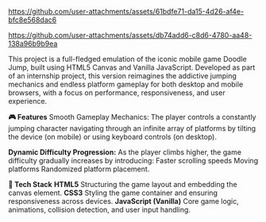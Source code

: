 

https://github.com/user-attachments/assets/61bdfe71-da15-4d26-af4e-bfc8e568dac6



https://github.com/user-attachments/assets/db74add6-c8d6-4780-aa48-138a96b9b9ea

This project is a full-fledged emulation of the iconic mobile game Doodle Jump, built using HTML5 Canvas and Vanilla JavaScript. Developed as part of an internship project, this version reimagines the addictive jumping mechanics and endless platform gameplay for both desktop and mobile browsers, with a focus on performance, responsiveness, and user experience.


**🎮 Features**
Smooth Gameplay Mechanics: The player controls a constantly jumping character navigating through an infinite array of platforms by tilting the device (on mobile) or using keyboard controls (on desktop).

**Dynamic Difficulty Progression:** As the player climbs higher, the game difficulty gradually increases by introducing: Faster scrolling speeds Moving platforms Randomized platform placement.

**🧰 Tech Stack**
**HTML5** Structuring the game layout and embedding the canvas element.
**CSS3** Styling the game container and ensuring responsiveness across devices. 
**JavaScript (Vanilla)** Core game logic, animations, collision detection, and user input handling.
